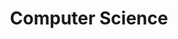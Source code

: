 ---
linktitle: CS
title: Computer Science
layout: docs

# View.
#   1 = List
#   2 = Compact
#   3 = Card
view: 2
draft: false

# Featured image
# To use, place an image named `featured.jpg/png` in your page's folder.
# Placement options: 1 = Full column width, 2 = Out-set, 3 = Screen-width
# Focal point options: Smart, Center, TopLeft, Top, TopRight, Left, Right, BottomLeft, Bottom, BottomRight
# Set `preview_only` to `true` to just use the image for thumbnails.
image:
  caption: 'Image credit: [**Dreamstime.com**](https://thumbs.dreamstime.com/b/line-web-banner-computer-science-modern-linear-concept-computer-programming-line-web-banner-computer-science-93196792.jpg)'
  focal_point: "Smart"
  placement: 1
  preview_only: false


# Optional header image (relative to `assets/media/` folder).
header:
  caption: ""
  image: ""
---